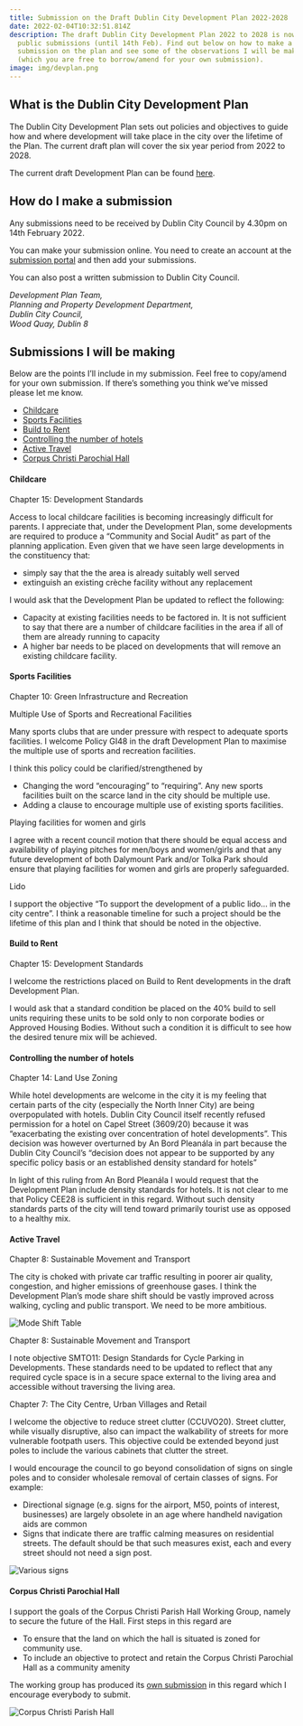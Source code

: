 ```yaml
---
title: Submission on the Draft Dublin City Development Plan 2022-2028
date: 2022-02-04T10:32:51.814Z
description: The draft Dublin City Development Plan 2022 to 2028 is now open for
  public submissions (until 14th Feb). Find out below on how to make a
  submission on the plan and see some of the observations I will be making
  (which you are free to borrow/amend for your own submission).
image: img/devplan.png
---
```

## What is the Dublin City Development Plan

The Dublin City Development Plan sets out policies and objectives to guide how and where development will take place in the city over the lifetime of the Plan. The current draft plan will cover the six year period from 2022 to 2028.

The current draft Development Plan can be found [here](https://www.dublincity.ie/residential/planning/strategic-planning/dublin-city-development-plan/development-plan-2022-2028).

## How do I make a submission

Any submissions need to be received by Dublin City Council by 4.30pm on 14th February 2022.

You can make your submission online. You need to create an account at the [submission portal](https://consult.dublincity.ie/en/consultation/draft-dublin-city-development-plan-2022-2028) and then add your submissions.

You can also post a written submission to Dublin City Council.

*Development Plan Team,*\
*Planning and Property Development Department,*\
*Dublin City Council,*\
*Wood Quay, Dublin 8*

## Submissions I will be making

Below are the points I’ll include in my submission. Feel free to copy/amend for your own submission. If there’s something you think we’ve missed please let me know.

* [Childcare](#childcare)
* [Sports Facilities](#sports)
* [Build to Rent](#buildtorent)
* [Controlling the number of hotels](#hotels)
* [Active Travel](#activetravel)
* [Corpus Christi Parochial Hall](#hall)

<a name="childcare"></a>

#### Childcare

Chapter 15: Development Standards

Access to local childcare facilities is becoming increasingly difficult for parents. I appreciate that, under the Development Plan, some developments are required to produce a “Community and Social Audit” as part of the planning application. Even given that we have seen large developments in the constituency that:

* simply say that the the area is already suitably well served
* extinguish an existing crèche facility without any replacement

I would ask that the Development Plan be updated to reflect the following:

* Capacity at existing facilities needs to be factored in. It is not sufficient to say that there are a number of childcare facilities in the area if all of them are already running to capacity
* A higher bar needs to be placed on developments that will remove an existing childcare facility.

<a name="sports"></a>

#### Sports Facilities

Chapter 10: Green Infrastructure and Recreation

Multiple Use of Sports and Recreational Facilities

Many sports clubs that are under pressure with respect to adequate sports facilities. I welcome Policy GI48 in the draft Development Plan to maximise the multiple use of sports and recreation facilities.

I think this policy could be clarified/strengthened by

* Changing the word “encouraging” to “requiring”. Any new sports facilities built on the scarce land in the city should be multiple use.
* Adding a clause to encourage multiple use of existing sports facilities.

Playing facilities for women and girls

I agree with a recent council motion that there should be equal access and availability of playing pitches for men/boys and women/girls and that any future development of both Dalymount Park and/or Tolka Park should ensure that playing facilities for women and girls are properly safeguarded.

Lido

I support the objective “To support the development of a public lido… in the city centre”. I think a reasonable timeline for such a project should be the lifetime of this plan and I think that should be noted in the objective.

<a name="buildtorent"></a>

#### Build to Rent

Chapter 15: Development Standards

I welcome the restrictions placed on Build to Rent developments in the draft Development Plan.

I would ask that a standard condition be placed on the 40% build to sell units requiring these units to be sold only to non corporate bodies or Approved Housing Bodies. Without such a condition it is difficult to see how the desired tenure mix will be achieved.

<a name="hotels"></a>

#### Controlling the number of hotels

Chapter 14: Land Use Zoning

While hotel developments are welcome in the city it is my feeling that certain parts of the city (especially the North Inner City) are being overpopulated with hotels. Dublin City Council itself recently refused permission for a hotel on Capel Street (3609/20) because it was “exacerbating the existing over concentration of hotel developments”. This decision was however overturned by An Bord Pleanála in part because the Dublin City Council’s “decision does not appear to be supported by any specific policy basis or an established density standard for hotels”

In light of this ruling from An Bord Pleanála I would request that the Development Plan include density standards for hotels. It is not clear to me that Policy CEE28 is sufficient in this regard. Without such density standards parts of the city will tend toward primarily tourist use as opposed to a healthy mix.

<a name="activetravel"></a>

#### Active Travel

Chapter 8: Sustainable Movement and Transport

The city is choked with private car traffic resulting in poorer air quality, congestion, and higher emissions of greenhouse gases. I think the Development Plan’s mode share shift should be vastly improved across walking, cycling and public transport. We need to be more ambitious.

![Mode Shift Table](/img/modal-shift.png "Mode Shift Table")

Chapter 8: Sustainable Movement and Transport

I note objective SMTO11: Design Standards for Cycle Parking in Developments. These standards need to be updated to reflect that any required cycle space is in a secure space external to the living area and accessible without traversing the living area.

Chapter 7: The City Centre, Urban Villages and Retail

I welcome the objective to reduce street clutter (CCUVO20). Street clutter, while visually disruptive, also can impact the walkability of streets for more vulnerable footpath users. This objective could be extended beyond just poles to include the various cabinets that clutter the street.

I would encourage the council to go beyond consolidation of signs on single poles and to consider wholesale removal of certain classes of signs. For example:

* Directional signage (e.g. signs for the airport, M50, points of interest, businesses) are largely obsolete in an age where handheld navigation aids are common
* Signs that indicate there are traffic calming measures on residential streets. The default should be that such measures exist, each and every street should not need a sign post.

![Various signs](/img/signs.png "Various signs")

<a name="hall"></a>

#### Corpus Christi Parochial Hall

I support the goals of the Corpus Christi Parish Hall Working Group, namely to secure the future of the Hall. First steps in this regard are

* To ensure that the land on which the hall is situated is zoned for community use.
* To include an objective to protect and retain the Corpus Christi Parochial Hall as a community amenity

The working group has produced its [own submission](https://neasahourigan.com/docs/Submission-to-DCC-Development-Plan-Corpus-Christi-Parochial-Hall.pdf) in this regard which I encourage everybody to submit.

![Corpus Christi Parish Hall](/img/corpus-christi.jpg "Corpus Christi Parish Hall")